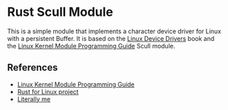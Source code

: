 # Rust Scull Module

This is a simple module that implements a character device driver for Linux with
a persistent Buffer. It is based on the
[Linux Device Drivers](https://lwn.net/Kernel/LDD3/) book and the
[Linux Kernel Module Programming Guide](https://www.tldp.org/LDP/lkmpg/2.6/html/index.html)
Scull module.

## References

- [Linux Kernel Module Programming Guide](https://www.tldp.org/LDP/lkmpg/2.6/html/index.html)
- [Rust for Linux project](https://github.com/Rust-for-Linux)
- [Literally me](https://tomcat0x42.me/linux/rust/2023/04/01/linux-kernel-rust-dev-environment.html)
